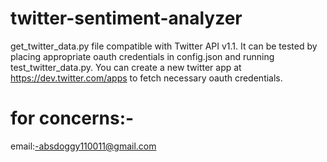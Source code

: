# twitter-sentiment-analyzer
get_twitter_data.py file compatible with Twitter API v1.1. It can be tested by placing appropriate oauth credentials in config.json and running test_twitter_data.py. You can create a new twitter app at https://dev.twitter.com/apps to fetch necessary oauth credentials.
# for concerns:-
email:-absdoggy110011@gmail.com
